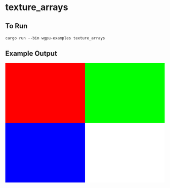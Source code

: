 # texture_arrays

## To Run

```
cargo run --bin wgpu-examples texture_arrays
```

## Example Output

![Example output](./screenshot.png)